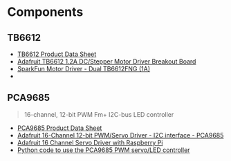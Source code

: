 # Components

## TB6612

- [TB6612 Product Data Sheet](http://toshiba.semicon-storage.com/ap-en/product/linear/motordriver/detail.TB6612FNG.html)
- [Adafruit TB6612 1.2A DC/Stepper Motor Driver Breakout Board](https://learn.adafruit.com/adafruit-tb6612-h-bridge-dc-stepper-motor-driver-breakout/overview)
- [SparkFun Motor Driver - Dual TB6612FNG (1A)](https://www.sparkfun.com/products/9457)
- [](https://github.com/chojayr/Pi-dro/blob/master/Pidro.py)

## PCA9685

> 16-channel, 12-bit PWM Fm+ I2C-bus LED controller

- [PCA9685 Product Data Sheet](https://cdn-shop.adafruit.com/datasheets/PCA9685.pdf)
- [Adafruit 16-Channel 12-bit PWM/Servo Driver - I2C interface - PCA9685](https://www.adafruit.com/product/815)
- [Adafruit 16 Channel Servo Driver with Raspberry Pi](https://learn.adafruit.com/adafruit-16-channel-servo-driver-with-raspberry-pi/hooking-it-up?view=all)
- [Python code to use the PCA9685 PWM servo/LED controller](https://github.com/adafruit/Adafruit_Python_PCA9685)